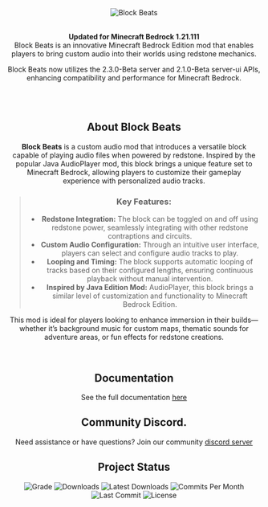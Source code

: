 <div align="center">
  <img src="https://i.imgur.com/RuYU6WF.png" alt="Block Beats">
  <br><br>
  <p><b>Updated for Minecraft Bedrock 1.21.111</b><br>
   Block Beats is an innovative Minecraft Bedrock Edition mod that enables players to bring custom audio into their worlds using redstone mechanics.

Block Beats now utilizes the 2.3.0-Beta server and 2.1.0-Beta server-ui APIs, enhancing compatibility and performance for Minecraft Bedrock.</p>
  <br><br>
</div>
<div align="center">
  <center><h2>About Block Beats</h2></center>
  <p>
  <strong>Block Beats</strong> is a custom audio mod that introduces a versatile block capable of playing audio files when powered by redstone. 
    Inspired by the popular Java AudioPlayer mod, this block brings a unique feature set to Minecraft Bedrock, allowing players 
    to customize their gameplay experience with personalized audio tracks.
  </p>
  <blockquote>
    <h3>Key Features:</h3>
    <ul>
      <li>
        <strong>Redstone Integration:</strong> The block can be toggled on and off using redstone power, seamlessly integrating 
        with other redstone contraptions and circuits.
      </li>
      <li>
        <strong>Custom Audio Configuration:</strong> Through an intuitive user interface, players can select and configure audio 
        tracks to play.
      </li>
      <li>
        <strong>Looping and Timing:</strong> The block supports automatic looping of tracks based on their configured lengths, 
        ensuring continuous playback without manual intervention.
      </li>
      <li>
        <strong>Inspired by Java Edition Mod:</strong> AudioPlayer, this block brings a similar 
        level of customization and functionality to Minecraft Bedrock Edition.
      </li>
    </ul>
  </blockquote>
  <p>
    This mod is ideal for players looking to enhance immersion in their builds—whether it’s background music for custom maps, 
    thematic sounds for adventure areas, or fun effects for redstone creations.
  </p>
  <br>
   <div align="center">
  <h2>Documentation</h2>
  See the full documentation 
   <a href="https://pete9xi.github.io/Block-Beats/#/">here</a>
</div>
    <div align="center">
  <h2>Community Discord.</h2>
   Need assistance or have questions? Join our community
   <a href="https://discord.gg/uKEAHxSaGn">discord server</a>
</div>
<div align="center">
  <h2>Project Status</h2>
  <img src="https://www.codefactor.io/repository/github/pete9xi/Block-Beats/badge/main" alt="Grade">
  <img src="https://img.shields.io/github/downloads/Pete9xi/Block-Beats/total?style=plastic&logo=appveyor" alt="Downloads">
  <img src="https://img.shields.io/github/downloads/Pete9xi/Block-Beats/latest/total?style=plastic&logo=appveyor" alt="Latest Downloads">
  <img src="https://img.shields.io/github/commit-activity/m/Pete9xi/Block-Beats?style=plastic&logo=appveyor" alt="Commits Per Month">
  <img src="https://img.shields.io/github/last-commit/Pete9xi/Block-Beats?style=plastic&logo=appveyor" alt="Last Commit">
  <img src="https://img.shields.io/github/license/Pete9xi/Block-Beats?style=plastic&logo=appveyor" alt="License">
</div>
</div>
